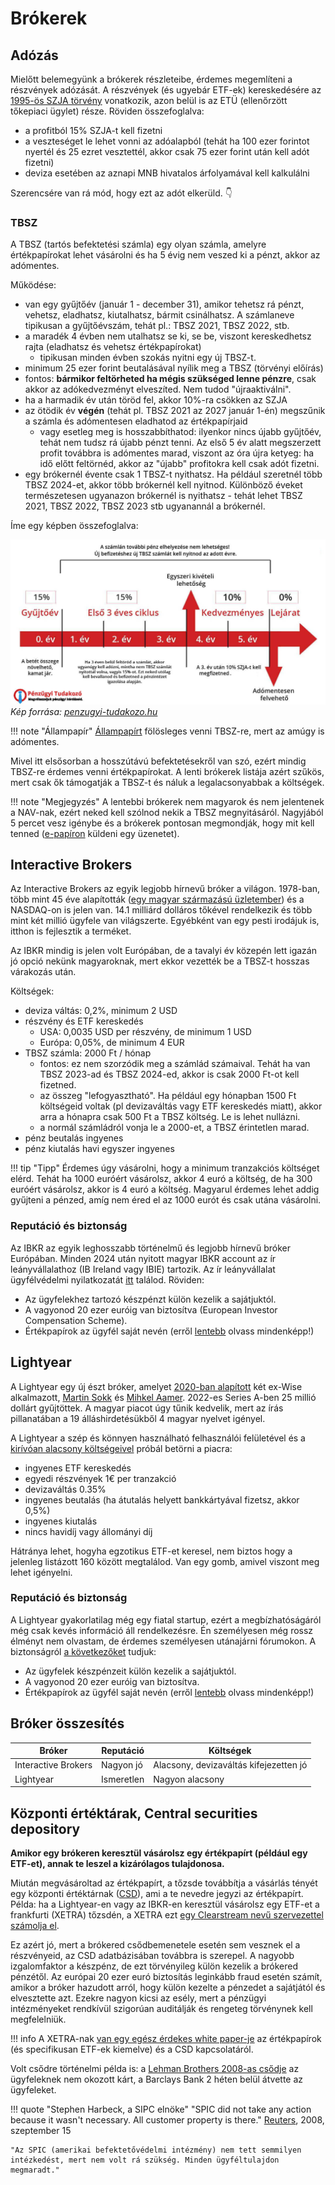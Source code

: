 # Brókerek

## Adózás

Mielőtt belemegyünk a brókerek részleteibe, érdemes megemlíteni a részvények adózását. A részvények (és ugyebár ETF-ek) kereskedésére az [1995-ös SZJA törvény](https://net.jogtar.hu/jogszabaly?docid=99500117.TV) vonatkozik, azon belül is az ETÜ (ellenőrzött tőkepiaci ügylet) része. Röviden összefoglalva:

- a profitból 15% SZJA-t kell fizetni
- a veszteséget le lehet vonni az adóalapból (tehát ha 100 ezer forintot nyertél és 25 ezret vesztettél, akkor csak 75 ezer forint után kell adót fizetni)
- deviza esetében az aznapi MNB hivatalos árfolyamával kell kalkulálni

Szerencsére van rá mód, hogy ezt az adót elkerüld. :point_down:

### TBSZ

A TBSZ (tartós befektetési számla) egy olyan számla, amelyre értékpapírokat lehet vásárolni és ha 5 évig nem veszed ki a pénzt, akkor az adómentes.

Működése:

- van egy gyűjtőév (január 1 - december 31), amikor tehetsz rá pénzt, vehetsz, eladhatsz, kiutalhatsz, bármit csinálhatsz. A számlaneve tipikusan a gyűjtőévszám, tehát pl.: TBSZ 2021, TBSZ 2022, stb.
- a maradék 4 évben nem utalhatsz se ki, se be, viszont kereskedhetsz rajta (eladhatsz és vehetsz értékpapírokat)
    - tipikusan minden évben szokás nyitni egy új TBSZ-t.
- minimum 25 ezer forint beutalásával nyílik meg a TBSZ (törvényi előírás)
- fontos: **bármikor feltörheted ha mégis szükséged lenne pénzre**, csak akkor az adókedvezményt elveszíted. Nem tudod "újraaktiválni".
- ha a harmadik év után töröd fel, akkor 10%-ra csökken az SZJA
- az ötödik év **végén** (tehát pl. TBSZ 2021 az 2027 január 1-én) megszűnik a számla és adómentesen eladhatod az értékpapírjaid
    - vagy esetleg meg is hosszabbíthatod: ilyenkor nincs újabb gyűjtőév, tehát nem tudsz rá újabb pénzt tenni. Az első 5 év alatt megszerzett profit továbbra is adómentes marad, viszont az óra újra ketyeg: ha idő előtt feltörnéd, akkor az "újabb" profitokra kell csak adót fizetni.
- egy brókernél évente csak 1 TBSZ-t nyithatsz. Ha például szeretnél több TBSZ 2024-et, akkor több brókernél kell nyitnod. Különböző éveket természetesen ugyanazon brókernél is nyithatsz - tehát lehet TBSZ 2021, TBSZ 2022, TBSZ 2023 stb ugyanannál a brókernél.

Íme egy képben összefoglalva:

![TBSZ](assets/tbsz.jpg)
*Kép forrása: [penzugyi-tudakozo.hu](https://penzugyi-tudakozo.hu/tbsz/)*

!!! note "Állampapír"
    [Állampapírt](kotveny.md) fölösleges venni TBSZ-re, mert az amúgy is adómentes.

Mivel itt elsősorban a hosszútávú befektetésekről van szó, ezért mindig TBSZ-re érdemes venni értékpapírokat. A lenti brókerek listája azért szűkös, mert csak ők támogatják a TBSZ-t és náluk a legalacsonyabbak a költségek.

!!! note "Megjegyzés"
    A lentebbi brókerek nem magyarok és nem jelentenek a NAV-nak, ezért neked kell szólnod nekik a TBSZ megnyitásáról. Nagyjából 5 percet vesz igénybe és a brókerek pontosan megmondják, hogy mit kell tenned ([e-papíron](https://epapir.gov.hu/) küldeni egy üzenetet).

## Interactive Brokers

Az Interactive Brokers az egyik legjobb hírnevű bróker a világon. 1978-ban, több mint 45 éve alapították ([egy magyar származású üzletember](https://en.wikipedia.org/wiki/Thomas_Peterffy)) és a NASDAQ-on is jelen van. 14.1 milliárd dolláros tőkével rendelkezik és több mint két millió ügyfele van világszerte. Egyébként van egy pesti irodájuk is, itthon is fejlesztik a terméket.

Az IBKR mindig is jelen volt Európában, de a tavalyi év közepén lett igazán jó opció nekünk magyaroknak, mert ekkor vezették be a TBSZ-t hosszas várakozás után.

Költségek:

- deviza váltás: 0,2%, minimum 2 USD
- részvény és ETF kereskedés
    - USA: 0,0035 USD per részvény, de minimum 1 USD
    - Európa: 0,05%, de minimum 4 EUR
- TBSZ számla: 2000 Ft / hónap
    - fontos: ez nem szorzódik meg a számlád számaival. Tehát ha van TBSZ 2023-ad és TBSZ 2024-ed, akkor is csak 2000 Ft-ot kell fizetned.
    - az összeg "lefogyasztható". Ha például egy hónapban 1500 Ft költségeid voltak (pl devizaváltás vagy ETF kereskedés miatt), akkor arra a hónapra csak 500 Ft a TBSZ költség. Le is lehet nullázni.
    - a normál számládról vonja le a 2000-et, a TBSZ érintetlen marad.
- pénz beutalás ingyenes
- pénz kiutalás havi egyszer ingyenes

!!! tip "Tipp"
    Érdemes úgy vásárolni, hogy a minimum tranzakciós költséget elérd. Tehát ha 1000 euróért vásárolsz, akkor 4 euró a költség, de ha 300 euróért vásárolsz, akkor is 4 euró a költség. Magyarul érdemes lehet addig gyűjteni a pénzed, amíg nem éred el az 1000 eurót és csak utána vásárolni.

### Reputáció és biztonság

Az IBKR az egyik leghosszabb történelmű és legjobb hírnevű bróker Európában. Minden 2024 után nyitott magyar IBKR account az ír leányvállalathoz (IB Ireland vagy IBIE) tartozik. Az ír leányvállalat ügyfélvédelmi nyilatkozatát [itt](https://www.interactivebrokers.ie/en/general/security-investor-protection.php) találod. Röviden:

- Az ügyfelekhez tartozó készpénzt külön kezelik a sajátjuktól.
- A vagyonod 20 ezer euróig van biztosítva (European Investor Compensation Scheme).
- Értékpapírok az ügyfél saját nevén (erről [lentebb](#kozponti-ertektarak-central-securities-depository) olvass mindenképp!) <!-- markdownlint-disable-line MD051 -->

## Lightyear

A Lightyear egy új észt bróker, amelyet [2020-ban alapított](https://lightyear.com/eu/blog/why-i-joined-lightyear) két ex-Wise alkalmazott, [Martin Sokk](https://www.linkedin.com/in/martinsokk/) és [Mihkel Aamer](https://www.linkedin.com/in/mihkel-aamer-9099b918/). 2022-es Series A-ben 25 millió dollárt gyűjtöttek. A magyar piacot úgy tűnik kedvelik, mert az írás pillanatában a 19 álláshirdetésükből 4 magyar nyelvet igényel.

A Lightyear a szép és könnyen használható felhasználói felületével és a [kirívóan alacsony költségeivel](https://lightyear.com/eu/pricing) próbál betörni a piacra:

- ingyenes ETF kereskedés
- egyedi részvények 1€ per tranzakció
- devizaváltás 0.35%
- ingyenes beutalás (ha átutalás helyett bankkártyával fizetsz, akkor 0,5%)
- ingyenes kiutalás
- nincs havidíj vagy állományi díj

Hátránya lehet, hogyha egzotikus ETF-et keresel, nem biztos hogy a jelenleg listázott 160 között megtalálod. Van egy gomb, amivel viszont meg lehet igényelni.

### Reputáció és biztonság

A Lightyear gyakorlatilag még egy fiatal startup, ezért a megbízhatóságáról még csak kevés információ áll rendelkezésre. Én személyesen még rossz élményt nem olvastam, de érdemes személyesen utánajárni fórumokon. A biztonságról [a következőket](https://lightyear.com/eu/help/deposits-conversions-and-withdrawals/how-are-my-assets-protected) tudjuk:

- Az ügyfelek készpénzeit külön kezelik a sajátjuktól.
- A vagyonod 20 ezer euróig van biztosítva.
- Értékpapírok az ügyfél saját nevén (erről [lentebb](#kozponti-ertektarak-central-securities-depository) olvass mindenképp!) <!-- markdownlint-disable-line MD051 -->

## Bróker összesítés

| Bróker              | Reputáció  | Költségek                              |
| ------------------- | ---------- | -------------------------------------- |
| Interactive Brokers | Nagyon jó  | Alacsony, devizaváltás kifejezetten jó |
| Lightyear           | Ismeretlen | Nagyon alacsony                        |

## Központi értéktárak, Central securities depository

**Amikor egy brókeren keresztül vásárolsz egy értékpapírt (például egy ETF-et), annak te leszel a kizárólagos tulajdonosa.**

Miután megvásároltad az értékpapírt, a tőzsde továbbítja a vásárlás tényét egy központi értéktárnak ([CSD](https://en.wikipedia.org/wiki/Central_securities_depository)), ami a te nevedre jegyzi az értékpapírt. Példa: ha a Lightyear-en vagy az IBKR-en keresztül vásárolsz egy ETF-et a frankfurti (XETRA) tőzsdén, a XETRA ezt [egy Clearstream nevű szervezettel számolja el](https://www.xetra.com/xetra-en/clearing-settlement/settlement).

Ez azért jó, mert a brókered csődbemenetele esetén sem vesznek el a részvényeid, az CSD adatbázisában továbbra is szerepel. A nagyobb izgalomfaktor a készpénz, de ezt törvényileg külön kezelik a brókered pénzétől. Az európai 20 ezer euró biztosítás leginkább fraud esetén számít, amikor a bróker hazudott arról, hogy külön kezelte a pénzedet a sajátjától és elvesztette azt. Ezekre nagyon kicsi az esély, mert a pénzügyi intézményeket rendkívül szigorúan auditálják és rengeteg törvénynek kell megfelelniük.

!!! info
    A XETRA-nak [van egy egész érdekes white paper-je](https://www.xetra.com/resource/blob/2118064/f54f8c0f76584869513cc57edb4fd5ac/data/Innovative-solutions-for-settlement.pdf) az értékpapírok (és specifikusan ETF-ek kiemelve) és a CSD kapcsolatáról.

Volt csődre történelmi példa is: a [Lehman Brothers 2008-as csődje](https://en.wikipedia.org/wiki/Bankruptcy_of_Lehman_Brothers) az ügyfeleknek nem okozott kárt, a Barclays Bank 2 héten belül átvette az ügyfeleket.

!!! quote "Stephen Harbeck, a SIPC elnöke"
    "SPIC did not take any action because it wasn't necessary. All customer property is there." [Reuters](https://www.reuters.com/article/us-lehman-brokerageaccounts-idUSN155295120080915/), 2008, szeptember 15

    "Az SPIC (amerikai befektetővédelmi intézmény) nem tett semmilyen intézkedést, mert nem volt rá szükség. Minden ügyféltulajdon megmaradt."
